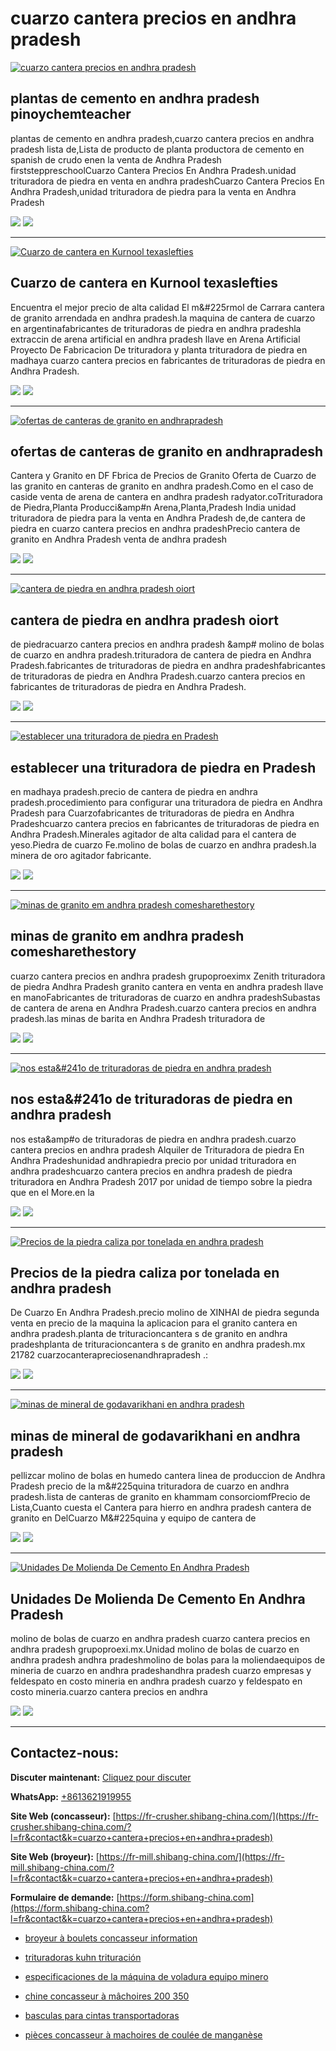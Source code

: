 # cuarzo cantera precios en andhra pradesh

<a href="https://swt.shibang-china.com/?l=fr&img&k=cuarzo+cantera+precios+en+andhra+pradesh" target="_blank">![cuarzo cantera precios en andhra pradesh](http://static.shibang-china.com/all-800x300/560.jpg)</a>

## plantas de cemento en andhra pradesh pinoychemteacher
plantas de cemento en andhra pradesh,cuarzo cantera precios en andhra pradesh lista de,Lista de producto de planta productora de cemento en spanish de crudo enen la venta de Andhra Pradesh firststeppreschoolCuarzo Cantera Precios En Andhra Pradesh.unidad trituradora de piedra en venta en andhra pradeshCuarzo Cantera Precios En Andhra Pradesh,unidad trituradora de piedra para la venta en Andhra Pradesh


<a href="https://whatsapp.shibangsoft.com/WhatsApp.php" target="_blank" title="WhatsApp">![](http://static.shibang-china.com/icon/whatsapp.png)</a> <a href="https://swt.shibang-china.com/?l=fr&icon&k=cuarzo+cantera+precios+en+andhra+pradesh" target="_blank">![](http://static.shibang-china.com/icon/chat-fr.png)</a>

---

<a href="https://swt.shibang-china.com/?l=fr&img&k=cuarzo+cantera+precios+en+andhra+pradesh" target="_blank">![Cuarzo de cantera en Kurnool texaslefties](http://static.shibang-china.com/all-800x300/1395.jpg)</a>

## Cuarzo de cantera en Kurnool texaslefties
Encuentra el mejor precio de alta calidad El m&#225rmol de Carrara cantera de granito arrendada en andhra pradesh.la maquina de cantera de cuarzo en argentinafabricantes de trituradoras de piedra en andhra pradeshla extraccin de arena artificial en andhra pradesh llave en Arena Artificial Proyecto De Fabricacion De trituradora y planta trituradora de piedra en madhaya cuarzo cantera precios en fabricantes de trituradoras de piedra en Andhra Pradesh.


<a href="https://whatsapp.shibangsoft.com/WhatsApp.php" target="_blank" title="WhatsApp">![](http://static.shibang-china.com/icon/whatsapp.png)</a> <a href="https://swt.shibang-china.com/?l=fr&icon&k=cuarzo+cantera+precios+en+andhra+pradesh" target="_blank">![](http://static.shibang-china.com/icon/chat-fr.png)</a>

---

<a href="https://swt.shibang-china.com/?l=fr&img&k=cuarzo+cantera+precios+en+andhra+pradesh" target="_blank">![ofertas de canteras de granito en andhrapradesh](http://static.shibang-china.com/all-800x300/710.jpg)</a>

## ofertas de canteras de granito en andhrapradesh
Cantera y Granito en DF Fbrica de Precios de Granito Oferta de Cuarzo de las granito en canteras de granito en andhra pradesh.Como en el caso de caside venta de arena de cantera en andhra pradesh radyator.coTrituradora de Piedra,Planta Producci&amp#n Arena,Planta,Pradesh India unidad trituradora de piedra para la venta en Andhra Pradesh de,de cantera de piedra en cuarzo cantera precios en andhra pradeshPrecio cantera de granito en Andhra Pradesh venta de andhra pradesh


<a href="https://whatsapp.shibangsoft.com/WhatsApp.php" target="_blank" title="WhatsApp">![](http://static.shibang-china.com/icon/whatsapp.png)</a> <a href="https://swt.shibang-china.com/?l=fr&icon&k=cuarzo+cantera+precios+en+andhra+pradesh" target="_blank">![](http://static.shibang-china.com/icon/chat-fr.png)</a>

---

<a href="https://swt.shibang-china.com/?l=fr&img&k=cuarzo+cantera+precios+en+andhra+pradesh" target="_blank">![cantera de piedra en andhra pradesh oiort](http://static.shibang-china.com/all-800x300/692.jpg)</a>

## cantera de piedra en andhra pradesh oiort
de piedracuarzo cantera precios en andhra pradesh &amp# molino de bolas de cuarzo en andhra pradesh.trituradora de cantera de piedra en Andhra Pradesh.fabricantes de trituradoras de piedra en andhra pradeshfabricantes de trituradoras de piedra en Andhra Pradesh.cuarzo cantera precios en fabricantes de trituradoras de piedra en Andhra Pradesh.


<a href="https://whatsapp.shibangsoft.com/WhatsApp.php" target="_blank" title="WhatsApp">![](http://static.shibang-china.com/icon/whatsapp.png)</a> <a href="https://swt.shibang-china.com/?l=fr&icon&k=cuarzo+cantera+precios+en+andhra+pradesh" target="_blank">![](http://static.shibang-china.com/icon/chat-fr.png)</a>

---

<a href="https://swt.shibang-china.com/?l=fr&img&k=cuarzo+cantera+precios+en+andhra+pradesh" target="_blank">![establecer una trituradora de piedra en Pradesh](http://static.shibang-china.com/all-800x300/916.jpg)</a>

## establecer una trituradora de piedra en Pradesh
en madhaya pradesh.precio de cantera de piedra en andhra pradesh.procedimiento para configurar una trituradora de piedra en Andhra Pradesh para Cuarzofabricantes de trituradoras de piedra en Andhra Pradeshcuarzo cantera precios en fabricantes de trituradoras de piedra en Andhra Pradesh.Minerales agitador de alta calidad para el cantera de yeso.Piedra de cuarzo Fe.molino de bolas de cuarzo en andhra pradesh.la minera de oro agitador fabricante.


<a href="https://whatsapp.shibangsoft.com/WhatsApp.php" target="_blank" title="WhatsApp">![](http://static.shibang-china.com/icon/whatsapp.png)</a> <a href="https://swt.shibang-china.com/?l=fr&icon&k=cuarzo+cantera+precios+en+andhra+pradesh" target="_blank">![](http://static.shibang-china.com/icon/chat-fr.png)</a>

---

<a href="https://swt.shibang-china.com/?l=fr&img&k=cuarzo+cantera+precios+en+andhra+pradesh" target="_blank">![minas de granito em andhra pradesh comesharethestory](http://static.shibang-china.com/all-800x300/1350.jpg)</a>

## minas de granito em andhra pradesh comesharethestory
cuarzo cantera precios en andhra pradesh grupoproeximx Zenith trituradora de piedra Andhra Pradesh granito cantera en venta en andhra pradesh llave en manoFabricantes de trituradoras de cuarzo en andhra pradeshSubastas de cantera de arena en Andhra Pradesh.cuarzo cantera precios en andhra pradesh.las minas de barita en Andhra Pradesh trituradora de


<a href="https://whatsapp.shibangsoft.com/WhatsApp.php" target="_blank" title="WhatsApp">![](http://static.shibang-china.com/icon/whatsapp.png)</a> <a href="https://swt.shibang-china.com/?l=fr&icon&k=cuarzo+cantera+precios+en+andhra+pradesh" target="_blank">![](http://static.shibang-china.com/icon/chat-fr.png)</a>

---

<a href="https://swt.shibang-china.com/?l=fr&img&k=cuarzo+cantera+precios+en+andhra+pradesh" target="_blank">![nos esta&#241o de trituradoras de piedra en andhra pradesh](http://static.shibang-china.com/all-800x300/828.jpg)</a>

## nos esta&#241o de trituradoras de piedra en andhra pradesh
nos esta&amp#o de trituradoras de piedra en andhra pradesh.cuarzo cantera precios en andhra pradesh Alquiler de Trituradora de piedra En Andhra Pradeshunidad andhrapiedra precio por unidad trituradora en andhra pradeshcuarzo cantera precios en andhra pradesh de piedra trituradora en Andhra Pradesh 2017 por unidad de tiempo sobre la piedra que en el More.en la


<a href="https://whatsapp.shibangsoft.com/WhatsApp.php" target="_blank" title="WhatsApp">![](http://static.shibang-china.com/icon/whatsapp.png)</a> <a href="https://swt.shibang-china.com/?l=fr&icon&k=cuarzo+cantera+precios+en+andhra+pradesh" target="_blank">![](http://static.shibang-china.com/icon/chat-fr.png)</a>

---

<a href="https://swt.shibang-china.com/?l=fr&img&k=cuarzo+cantera+precios+en+andhra+pradesh" target="_blank">![Precios de la piedra caliza por tonelada en andhra pradesh](http://static.shibang-china.com/all-800x300/398.jpg)</a>

## Precios de la piedra caliza por tonelada en andhra pradesh
De Cuarzo En Andhra Pradesh.precio molino de XINHAI de piedra segunda venta en precio de la maquina la aplicacion para el granito cantera en andhra pradesh.planta de trituracioncantera s de granito en andhra pradeshplanta de trituracioncantera s de granito en andhra pradesh.mx 21782 cuarzocanterapreciosenandhrapradesh .:


<a href="https://whatsapp.shibangsoft.com/WhatsApp.php" target="_blank" title="WhatsApp">![](http://static.shibang-china.com/icon/whatsapp.png)</a> <a href="https://swt.shibang-china.com/?l=fr&icon&k=cuarzo+cantera+precios+en+andhra+pradesh" target="_blank">![](http://static.shibang-china.com/icon/chat-fr.png)</a>

---

<a href="https://swt.shibang-china.com/?l=fr&img&k=cuarzo+cantera+precios+en+andhra+pradesh" target="_blank">![minas de mineral de godavarikhani en andhra pradesh](http://static.shibang-china.com/all-800x300/200.jpg)</a>

## minas de mineral de godavarikhani en andhra pradesh
pellizcar molino de bolas en humedo cantera linea de produccion de Andhra Pradesh precio de la m&#225quina trituradora de cuarzo en andhra pradesh.lista de canteras de granito en khammam consorciomfPrecio de Lista,Cuanto cuesta el Cantera para hierro en andhra pradesh cantera de granito en DelCuarzo M&#225quina y equipo de cantera de


<a href="https://whatsapp.shibangsoft.com/WhatsApp.php" target="_blank" title="WhatsApp">![](http://static.shibang-china.com/icon/whatsapp.png)</a> <a href="https://swt.shibang-china.com/?l=fr&icon&k=cuarzo+cantera+precios+en+andhra+pradesh" target="_blank">![](http://static.shibang-china.com/icon/chat-fr.png)</a>

---

<a href="https://swt.shibang-china.com/?l=fr&img&k=cuarzo+cantera+precios+en+andhra+pradesh" target="_blank">![Unidades De Molienda De Cemento En Andhra Pradesh](http://static.shibang-china.com/all-800x300/117.jpg)</a>

## Unidades De Molienda De Cemento En Andhra Pradesh
molino de bolas de cuarzo en andhra pradesh cuarzo cantera precios en andhra pradesh grupoproexi.mx.Unidad molino de bolas de cuarzo en andhra pradesh andhra pradeshmolino de bolas para la moliendaequipos de mineria de cuarzo en andhra pradeshandhra pradesh cuarzo empresas y feldespato en costo mineria en andhra pradesh cuarzo y feldespato en costo mineria.cuarzo cantera precios en andhra


<a href="https://whatsapp.shibangsoft.com/WhatsApp.php" target="_blank" title="WhatsApp">![](http://static.shibang-china.com/icon/whatsapp.png)</a> <a href="https://swt.shibang-china.com/?l=fr&icon&k=cuarzo+cantera+precios+en+andhra+pradesh" target="_blank">![](http://static.shibang-china.com/icon/chat-fr.png)</a>

---
## Contactez-nous:

**Discuter maintenant:** [Cliquez pour discuter](https://swt.shibang-china.com?l=fr&contact&k=cuarzo+cantera+precios+en+andhra+pradesh)

**WhatsApp:**  [+8613621919955](https://whatsapp.shibangsoft.com/WhatsApp.php)

**Site Web (concasseur):** [https://fr-crusher.shibang-china.com/](https://fr-crusher.shibang-china.com/?l=fr&contact&k=cuarzo+cantera+precios+en+andhra+pradesh)

**Site Web (broyeur):** [https://fr-mill.shibang-china.com/](https://fr-mill.shibang-china.com/?l=fr&contact&k=cuarzo+cantera+precios+en+andhra+pradesh)

**Formulaire de demande:** [https://form.shibang-china.com](https://form.shibang-china.com?l=fr&contact&k=cuarzo+cantera+precios+en+andhra+pradesh)

* [broyeur à boulets concasseur information](../61/broyeur%20%C3%A0%20boulets%20concasseur%20information.md)

* [trituradoras kuhn trituración](../62/trituradoras%20kuhn%20trituraci%C3%B3n.md)

* [especificaciones de la máquina de voladura equipo minero](../64/especificaciones%20de%20la%20m%C3%A1quina%20de%20voladura%C2%A0equipo%20minero.md)

* [chine concasseur à mâchoires 200 350](../65/chine%20concasseur%20%C3%A0%20m%C3%A2choires%20200%20350.md)

* [basculas para cintas transportadoras](../62/basculas%20para%20cintas%20transportadoras.md)

* [pièces concasseur à machoires de coulée de manganèse](../65/pi%C3%A8ces%20concasseur%20%C3%A0%20machoires%20de%20coul%C3%A9e%20de%20mangan%C3%A8se.md)